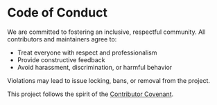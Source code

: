 # Code of Conduct

We are committed to fostering an inclusive, respectful community.
All contributors and maintainers agree to:

- Treat everyone with respect and professionalism
- Provide constructive feedback
- Avoid harassment, discrimination, or harmful behavior

Violations may lead to issue locking, bans, or removal from the project.

This project follows the spirit of the [Contributor Covenant](https://www.contributor-covenant.org/).
